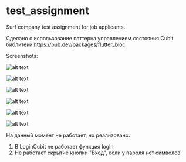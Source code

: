 # test_assignment

Surf company test assignment for job applicants.

Сделано с использование паттерна управлением состояния Cubit библитеки https://pub.dev/packages/flutter_bloc

Screenshots:

![alt text](https://github.com/Nyanny/test_assignment/blob/master/screenshots/Screenshot_login_1.png)

![alt text](https://github.com/Nyanny/test_assignment/blob/master/screenshots/Screenshot_login_2.png)

![alt text](https://github.com/Nyanny/test_assignment/blob/master/screenshots/Screenshot_userslist_1.png)

![alt text](https://github.com/Nyanny/test_assignment/blob/master/screenshots/Screenshot_userslist_2.png)

![alt text](https://github.com/Nyanny/test_assignment/blob/master/screenshots/Screenshot_loading.png)

![alt text](https://github.com/Nyanny/test_assignment/blob/master/screenshots/Screenshot_error.png)

На данный момент не работает, но реализовано:
1. В LoginCubit не работает функция logIn
2. Не работает скрытие кнопки "Вход", если у пароля нет символов
